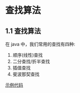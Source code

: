# 查找算法

## 1.1 查找算法
在 java 中，我们常用的查找有四种: 
1) 顺序(线性)查找 
2) 二分查找/折半查找 
3) 插值查找 
4) 斐波那契查找

[示例代码](../src/_06查找算法/Search.java)
